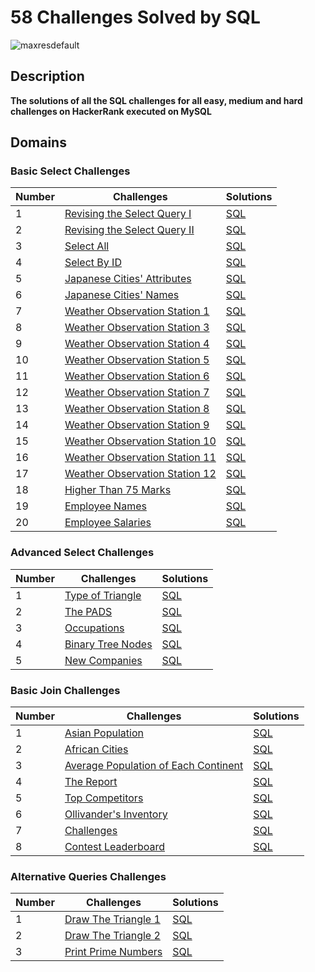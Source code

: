 # 58 Challenges Solved by SQL 
![maxresdefault](https://user-images.githubusercontent.com/46414243/105733970-c9019c80-5f3a-11eb-8138-e093ea834718.jpg)

## Description
**The solutions of all the SQL challenges for all easy, medium and hard challenges on HackerRank executed on MySQL**

## Domains
### Basic Select Challenges

| Number | Challenges | Solutions | 
| ------------- | ------------- | -------------|
| 1 | [Revising the Select Query I](https://www.hackerrank.com/challenges/revising-the-select-query/problem) | [SQL](https://github.com/MostafaNabieh/58-challenges-solved-by-SQL/blob/main/Basic%20Select/Revising%20the%20Select%20Query%20I.sql)  |
| 2 | [Revising the Select Query II](https://www.hackerrank.com/challenges/revising-the-select-query-2/problem) | [SQL](https://github.com/MostafaNabieh/58-challenges-solved-by-SQL/blob/main/Basic%20Select/Revising%20the%20Select%20Query%20II.sql)  |
| 3 | [Select All](https://www.hackerrank.com/challenges/select-all-sql/problem) | [SQL](https://github.com/MostafaNabieh/58-challenges-solved-by-SQL/blob/main/Basic%20Select/Select%20All.sql)  |
| 4 | [Select By ID](https://www.hackerrank.com/challenges/select-by-id/problem) | [SQL](https://github.com/MostafaNabieh/58-challenges-solved-by-SQL/blob/main/Basic%20Select/Select%20By%20ID.sql)  |
| 5 | [Japanese Cities' Attributes](https://www.hackerrank.com/challenges/japanese-cities-attributes/problem) | [SQL](https://github.com/MostafaNabieh/58-challenges-solved-by-SQL/blob/main/Basic%20Select/Japanese%20Cities'%20Attributes.sql)  |
| 6 | [Japanese Cities' Names](https://www.hackerrank.com/challenges/japanese-cities-name/problem) | [SQL](https://github.com/MostafaNabieh/58-challenges-solved-by-SQL/blob/main/Basic%20Select/Japanese%20Cities'%20Names.sql)  |
| 7 | [Weather Observation Station 1](https://www.hackerrank.com/challenges/weather-observation-station-1/problem) | [SQL](https://github.com/MostafaNabieh/58-challenges-solved-by-SQL/blob/main/Basic%20Select/Weather%20Observation%20Station%201.sql)  |
| 8 | [Weather Observation Station 3](https://www.hackerrank.com/challenges/weather-observation-station-3/submissions/code/197145959) | [SQL](https://github.com/MostafaNabieh/58-challenges-solved-by-SQL/blob/main/Basic%20Select/Weather%20Observation%20Station%203.sql)  |
| 9 | [Weather Observation Station 4](https://www.hackerrank.com/challenges/weather-observation-station-4/problem) | [SQL](https://github.com/MostafaNabieh/58-challenges-solved-by-SQL/blob/main/Basic%20Select/Weather%20Observation%20Station%204.sql)  |
| 10 | [Weather Observation Station 5](https://www.hackerrank.com/challenges/weather-observation-station-5/problem) | [SQL](https://github.com/MostafaNabieh/58-challenges-solved-by-SQL/blob/main/Basic%20Select/Weather%20Observation%20Station%205.sql)  |
| 11 | [Weather Observation Station 6](https://www.hackerrank.com/challenges/weather-observation-station-6/problem) | [SQL](https://github.com/MostafaNabieh/58-challenges-solved-by-SQL/blob/main/Basic%20Select/Weather%20Observation%20Station%206.sql)  |
| 12 | [Weather Observation Station 7](https://www.hackerrank.com/challenges/weather-observation-station-7/problem) | [SQL](https://github.com/MostafaNabieh/58-challenges-solved-by-SQL/blob/main/Basic%20Select/Weather%20Observation%20Station%207.sql)  |
| 13 | [Weather Observation Station 8](https://www.hackerrank.com/challenges/weather-observation-station-8/problem) | [SQL](https://github.com/MostafaNabieh/58-challenges-solved-by-SQL/blob/main/Basic%20Select/Weather%20Observation%20Station%208.sql)  |
| 14 | [Weather Observation Station 9](https://www.hackerrank.com/challenges/weather-observation-station-9/problem) | [SQL](https://github.com/MostafaNabieh/58-challenges-solved-by-SQL/blob/main/Basic%20Select/Weather%20Observation%20Station%209.sql)  |
| 15 | [Weather Observation Station 10](https://www.hackerrank.com/challenges/weather-observation-station-10/problem) | [SQL](https://github.com/MostafaNabieh/58-challenges-solved-by-SQL/blob/main/Basic%20Select/Weather%20Observation%20Station%2010.sql)  |
| 16 | [Weather Observation Station 11](https://www.hackerrank.com/challenges/weather-observation-station-11/problem) | [SQL](https://github.com/MostafaNabieh/58-challenges-solved-by-SQL/blob/main/Basic%20Select/Weather%20Observation%20Station%2011.sql)  |
| 17 | [Weather Observation Station 12](https://www.hackerrank.com/challenges/weather-observation-station-12/problem) | [SQL](https://github.com/MostafaNabieh/58-challenges-solved-by-SQL/blob/main/Basic%20Select/Weather%20Observation%20Station%2012.sql)  |
| 18 | [Higher Than 75 Marks](https://www.hackerrank.com/challenges/more-than-75-marks/problem) | [SQL](https://github.com/MostafaNabieh/58-challenges-solved-by-SQL/blob/main/Basic%20Select/Higher%20Than%2075%20Marks.sql)  |
| 19 | [Employee Names](https://www.hackerrank.com/challenges/name-of-employees/problem) | [SQL](https://github.com/MostafaNabieh/58-challenges-solved-by-SQL/blob/main/Basic%20Select/Employee%20Names.sql)  |
| 20 | [Employee Salaries](https://www.hackerrank.com/challenges/salary-of-employees/problem) | [SQL](https://github.com/MostafaNabieh/58-challenges-solved-by-SQL/blob/main/Basic%20Select/Employee%20Salaries.sql)  |

### Advanced Select Challenges

| Number | Challenges | Solutions | 
| ------------- | ------------- | -------------|
| 1 | [Type of Triangle](https://www.hackerrank.com/challenges/what-type-of-triangle/problem) | [SQL](https://github.com/MostafaNabieh/58-challenges-solved-by-SQL/blob/main/Advanced%20Select%20Challenges/Type%20of%20Triangle.sql)  |
| 2 | [The PADS](https://www.hackerrank.com/challenges/the-pads/problem) | [SQL](https://github.com/MostafaNabieh/58-challenges-solved-by-SQL/blob/main/Advanced%20Select%20Challenges/The%20PADS.sql)  |
| 3 | [Occupations](https://www.hackerrank.com/challenges/occupations/problem) | [SQL](https://github.com/MostafaNabieh/58-challenges-solved-by-SQL/blob/main/Advanced%20Select%20Challenges/Occupations.sql)  |
| 4 | [Binary Tree Nodes](https://www.hackerrank.com/challenges/binary-search-tree-1/problem) | [SQL](https://github.com/MostafaNabieh/58-challenges-solved-by-SQL/blob/main/Advanced%20Select%20Challenges/Binary%20Tree%20Nodes.sql)  |
| 5 | [New Companies](https://www.hackerrank.com/challenges/the-company/problem) | [SQL](https://github.com/MostafaNabieh/58-challenges-solved-by-SQL/blob/main/Advanced%20Select%20Challenges/New%20Companies.sql)  |



### Basic Join Challenges
| Number | Challenges | Solutions | 
| ------------- | ------------- | -------------|
| 1 | [Asian Population](https://www.hackerrank.com/challenges/asian-population/problem) | [SQL](https://github.com/MostafaNabieh/58-challenges-solved-by-SQL/blob/main/Basic%20Join/Asian%20Population.sql)  |
| 2 | [African Cities](https://www.hackerrank.com/challenges/african-cities/problem) | [SQL](https://github.com/MostafaNabieh/58-challenges-solved-by-SQL/blob/main/Basic%20Join/African%20Cities.sql)  |
| 3 | [Average Population of Each Continent](https://www.hackerrank.com/challenges/average-population-of-each-continent/problem) | [SQL](https://github.com/MostafaNabieh/58-challenges-solved-by-SQL/blob/main/Basic%20Join/Average%20Population%20of%20Each%20Continent.sql)  |
| 4 | [The Report](https://www.hackerrank.com/challenges/the-report/problem) | [SQL](https://github.com/MostafaNabieh/58-challenges-solved-by-SQL/blob/main/Basic%20Join/The%20Report.sql)  |
| 5 | [Top Competitors](https://www.hackerrank.com/challenges/full-score/problem) | [SQL](https://github.com/MostafaNabieh/58-challenges-solved-by-SQL/blob/main/Basic%20Join/Top%20Competitors.sql)  |
| 6 | [Ollivander's Inventory](https://www.hackerrank.com/challenges/harry-potter-and-wands/problem) | [SQL](https://github.com/MostafaNabieh/58-challenges-solved-by-SQL/blob/main/Basic%20Join/Ollivander's%20Inventory.sql)  |
| 7 | [Challenges](https://www.hackerrank.com/challenges/challenges/problem) | [SQL](https://github.com/MostafaNabieh/58-challenges-solved-by-SQL/blob/main/Basic%20Join/Challenges.sql)  |
| 8 | [Contest Leaderboard](https://www.hackerrank.com/challenges/contest-leaderboard/problem) | [SQL](https://github.com/MostafaNabieh/58-challenges-solved-by-SQL/blob/main/Basic%20Join/Contest%20Leaderboard.sql)  |

### Alternative Queries Challenges
| Number | Challenges | Solutions | 
| ------------- | ------------- | -------------|
| 1 | [Draw The Triangle 1](https://www.hackerrank.com/challenges/draw-the-triangle-1/problem) | [SQL](https://github.com/MostafaNabieh/58-challenges-solved-by-SQL/blob/main/Alternative%20Queries/Draw%20The%20Triangle%201.sql)  |
| 2 | [Draw The Triangle 2](https://www.hackerrank.com/challenges/draw-the-triangle-2/problem) | [SQL](https://github.com/MostafaNabieh/58-challenges-solved-by-SQL/blob/main/Alternative%20Queries/Draw%20The%20Triangle%202.sql)  |
| 3 | [Print Prime Numbers](https://www.hackerrank.com/challenges/print-prime-numbers/problem) | [SQL](https://github.com/MostafaNabieh/58-challenges-solved-by-SQL/blob/main/Alternative%20Queries/Print%20Prime%20Numbers.sql)  |
